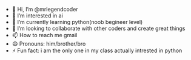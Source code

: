 - 👋 Hi, I’m @mrlegendcoder
- 👀 I’m interested in ai
- 🌱 I’m currently learning python(noob begineer level)
- 💞️ I’m looking to collaborate with other coders and create great things
- 📫 How to reach me gmail
- 😄 Pronouns: him/brother/bro
- ⚡ Fun fact: i am the only one in my class actually intrested in python

<!---
mrlegendcoder/mrlegendcoder is a ✨ special ✨ repository because its `README.md` (this file) appears on your GitHub profile.
You can click the Preview link to take a look at your changes.
--->
